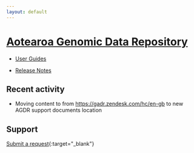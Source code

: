 ```yaml
---
layout: default
---
```


# [Aotearoa Genomic Data Repository](https://data.agdr.org.nz/)

- [User Guides](user-guides/index.md)

- [Release Notes](releases/index.md)


## Recent activity

[//]: # (we could do something like that if needed https://github.com/marketplace/actions/github-activity-readme in the future but for the moment it is manual)

- Moving content to from https://gadr.zendesk.com/hc/en-gb to new AGDR support documents location

## Support

[Submit a request](mailto:gasupport@nesi.org.nz?Request_from_Support_Pages){:target="_blank"}

